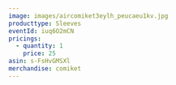 ```yaml
---
image: images/aircomiket3eylh_peucaeu1kv.jpg
producttype: Sleeves
eventId: iuq6O2mCN
pricings:
  - quantity: 1
    price: 25
asin: s-FsHvGMSXl
merchandise: comiket
---
```

